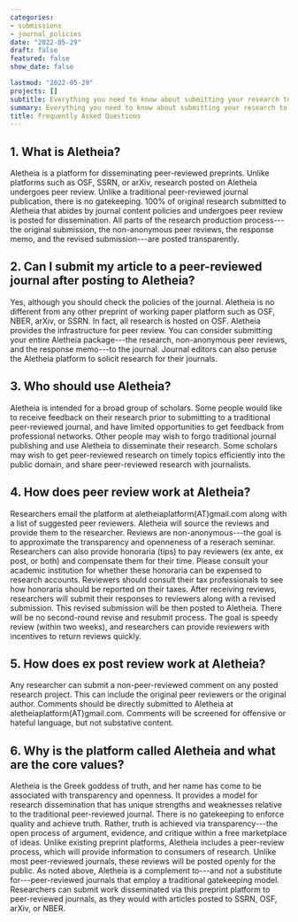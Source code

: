 ```yaml
---
categories:
- submissions
- journal_policies
date: "2022-05-29"
draft: false
featured: false
show_date: false

lastmod: "2022-05-29"
projects: []
subtitle: Everything you need to know about submitting your research to *Aletheia*.
summary: Everything you need to know about submitting your research to *Aletheia*.
title: Frequently Asked Questions
---
```


## 1. What is Aletheia? 

Aletheia is a platform for disseminating peer-reviewed preprints. Unlike platforms such as OSF, SSRN, or arXiv, research posted on Aletheia undergoes peer review. Unlike a traditional peer-reviewed journal publication, there is no gatekeeping. 100\% of original research submitted to Aletheia that abides by journal content policies and undergoes peer review is posted for dissemination. All parts of the research production process---the original submission, the non-anonymous peer reviews, the response memo, and the revised submission---are posted transparently. 

## 2. Can I submit my article to a peer-reviewed journal after posting to Aletheia?

Yes, although you should check the policies of the journal. Aletheia is no different from any other preprint of working paper platform such as OSF, NBER, arXiv, or SSRN. In fact, all research is hosted on OSF. Aletheia provides the infrastructure for peer review. You can consider submitting your entire Aletheia package---the research, non-anonymous peer reviews, and the response memo---to the journal. Journal editors can also peruse the Aletheia platform to solicit research for their journals.

## 3. Who should use Aletheia?

Aletheia is intended for a broad group of scholars. Some people would like to receive feedback on their research prior to submitting to a traditional peer-reviewed journal, and have limited opportunities to get feedback from professional networks. Other people may wish to forgo traditional journal publishing and use Aletheia to disseminate their research. Some scholars may wish to get peer-reviewed research on timely topics efficiently into the public domain, and share peer-reviewed research with journalists. 

## 4. How does peer review work at Aletheia?

Researchers email the platform at aletheiaplatform(AT)gmail.com along with a list of suggested peer reviewers. Aletheia will source the reviews and provide them to the researcher. Reviews are non-anonymous---the goal is to approximate the transparency and openneness of a reserach seminar. Researchers can also provide honoraria (tips) to pay reviewers (ex ante, ex post, or both) and compensate them for their time. Please consult your academic institution for whether these honoraria can be expensed to research accounts. Reviewers should consult their tax professionals to see how honoraria should be reported on their taxes. After receiving reviews, researchers will submit their responses to reviewers along with a revised submission. This revised submission will be then posted to Aletheia. There will be no second-round revise and resubmit process. The goal is speedy review (within two weeks), and researchers can provide reviewers with incentives to return reviews quickly.

## 5. How does ex post review work at Aletheia?

Any researcher can submit a non-peer-reviewed comment on any posted research project. This can include the original peer reviewers or the original author. Comments should be directly submitted to Aletheia at aletheiaplatform(AT)gmail.com. Comments will be screened for offensive or hateful language, but not substative content.

## 6. Why is the platform called Aletheia and what are the core values?

Aletheia is the Greek goddess of truth, and her name has come to be associated with transparency and openness. It provides a model for research dissemination that has unique strengths and weaknesses relative to the traditional peer-reviewed journal. There is no gatekeeping to enforce quality and achieve truth. Rather, truth is achieved via transparency---the open process of argument, evidence, and critique within a free marketplace of ideas. Unlike existing preprint platforms, Aletheia includes a peer-review process, which will provide information to consumers of research. Unlike most peer-reviewed journals, these reviews will be posted openly for the public. As noted above, Aletheia is a complement to---and not a substitute for---peer-reviewed journals that employ a traditional gatekeeping model. Researchers can submit work disseminated via this preprint platform to peer-reviewed journals, as they would with articles posted to SSRN, OSF, arXiv, or NBER.
